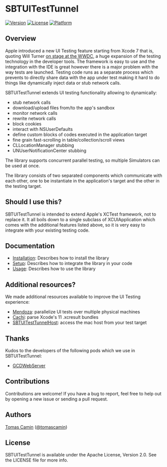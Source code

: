 # SBTUITestTunnel

[![Version](https://img.shields.io/cocoapods/v/SBTUITestTunnelServer.svg?style=flat)](http://cocoadocs.org/docsets/SBTUITestTunnel)
[![License](https://img.shields.io/cocoapods/l/SBTUITestTunnel.svg?style=flat)](http://cocoadocs.org/docsets/SBTUITestTunnel)
[![Platform](https://img.shields.io/cocoapods/p/SBTUITestTunnel.svg?style=flat)](http://cocoadocs.org/docsets/SBTUITestTunnel)

## Overview

Apple introduced a new UI Testing feature starting from Xcode 7 that is, quoting Will Turner [on stage at the WWDC](https://developer.apple.com/videos/play/wwdc2015/406/), a huge expansion of the testing technology in the developer tools. The framework is easy to use and the integration with the IDE is great however there is a major problem with the way tests are launched. Testing code runs as a separate process which prevents to directly share data with the app under test making it hard to do things like dynamically inject data or stub network calls.

SBTUITestTunnel extends UI testing functionality allowing to dynamically:
* stub network calls
* download/upload files from/to the app's sandbox
* monitor network calls
* rewrite network calls
* block cookies
* interact with NSUserDefaults
* define custom blocks of codes executed in the application target
* fine grain fast-scrolling in table/collection/scroll views
* CLLocationManager stubbing
* UNUserNotificationCenter stubbing

The library supports concurrent parallel testing, so multiple Simulators can be used at once.

The library consists of two separated components which communicate with each other, one to be instantiate in the application's target and the other in the testing target.

## Should I use this?

SBTUITestTunnel is intended to extend Apple's XCTest framework, not to replace it. It all boils down to a single subclass of XCUIApplication which comes with the additional features listed above, so it is very easy to integrate with your existing testing code.

## Documentation

- [Installation](https://github.com/Subito-it/SBTUITestTunnel/tree/master/Documentation/Installation.md): Describes how to install the library
- [Setup](https://github.com/Subito-it/SBTUITestTunnel/tree/master/Documentation/Setup.md): Describes how to integrate the library in your code
- [Usage](https://github.com/Subito-it/SBTUITestTunnel/tree/master/Documentation/Usage.md): Describes how to use the library


## Additional resources?

We made additional resources available to improve the UI Testing experience:

- [Mendoza](https://github.com/Subito-it/Mendoza): parallelize UI tests over multiple physical machines
- [Cachi](https://github.com/tcamin/Cachi): parse Xcode's 11 .xcresult bundles
- [SBTUITestTunnelHost](https://github.com/Subito-it/SBTUITestTunnelHost): access the mac host from your test target

## Thanks

Kudos to the developers of the following pods which we use in SBTUITestTunnel:

* [GCDWebServer](https://github.com/swisspol/GCDWebServer)

## Contributions

Contributions are welcome! If you have a bug to report, feel free to help out by opening a new issue or sending a pull request.

## Authors

[Tomas Camin](https://github.com/tcamin) ([@tomascamin](https://twitter.com/tomascamin))

## License

SBTUITestTunnel is available under the Apache License, Version 2.0. See the LICENSE file for more info.
